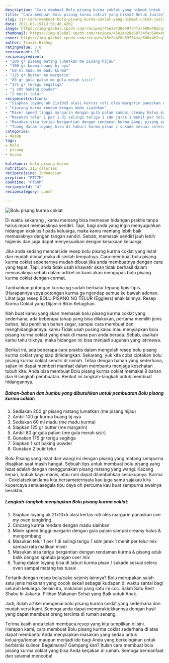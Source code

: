 ```yaml
---
description: "Cara membuat Bolu pisang kurma coklat yang nikmat Untuk Jualan"
title: "Cara membuat Bolu pisang kurma coklat yang nikmat Untuk Jualan"
slug: 117-cara-membuat-bolu-pisang-kurma-coklat-yang-nikmat-untuk-jualan
date: 2021-03-19T13:56:46.426Z
image: https://img-global.cpcdn.com/recipes/45e2e428e59734fa/680x482cq70/bolu-pisang-kurma-coklat-foto-resep-utama.jpg
thumbnail: https://img-global.cpcdn.com/recipes/45e2e428e59734fa/680x482cq70/bolu-pisang-kurma-coklat-foto-resep-utama.jpg
cover: https://img-global.cpcdn.com/recipes/45e2e428e59734fa/680x482cq70/bolu-pisang-kurma-coklat-foto-resep-utama.jpg
author: Travis Bishop
ratingvalue: 3.8
reviewcount: 15
recipeingredient:
- "200 gr pisang matang lumatkan me pisang hijau"
- "100 gr kurma buang bj nya"
- "60 ml madu me madu kurma"
- "125 gr butter me margarin"
- "80 gr gula palam me gula merah sisir"
- "175 gr terigu segitiga"
- "1 sdt baking powder"
- "2 butir telur"
recipeinstructions:
- "Siapkan loyang uk 21x10x5 alasi kertas roti oles margarin panaskan ove my oven tangkring"
- "Cincang kurma rendam dengan madu siaihkan"
- "Mixer speed tinggi margarin dengan gula palam sampai creamy halus &amp; mengembang"
- "Masukan telur 1 per 1 di selingi terigu 1 sdm jarak 1 menit per telur mix sampai rata matikan mixer"
- "Masukan sisa terigu bergantian dengan rendaman kurma &amp; pisang aduk balik dengan spatula jangan over mix"
- "Tuang dalam loyang bisa di taburi kurma pisan / sukade sesuai selera oven sampai matang tes tusuk"
categories:
- Resep
tags:
- bolu
- pisang
- kurma

katakunci: bolu pisang kurma 
nutrition: 215 calories
recipecuisine: Indonesian
preptime: "PT17M"
cooktime: "PT60M"
recipeyield: "4"
recipecategory: Lunch

---
```



![Bolu pisang kurma coklat](https://img-global.cpcdn.com/recipes/45e2e428e59734fa/680x482cq70/bolu-pisang-kurma-coklat-foto-resep-utama.jpg)

Di waktu  sekarang , kamu memang bisa memesan hidangan praktis tanpa harus repot memasaknya sendiri. Tapi, bagi anda yang ingin menyuguhkan hidangan eksklusif pada keluarga, maka kamu memang lebih baik memasaknya dengan tangan sendiri. Sebab, memasak sendiri jauh lebih higienis dan juga dapat menyesuaikan dengan kesukaan keluarga.

Jika anda sedang mencari ide resep bolu pisang kurma coklat yang lezat dan mudah dibuat,maka di sinilah tempatnya. Cara membuat bolu pisang kurma coklat  sebenarnya mudah dibuat jika anda membuatnya dengan cara yang tepat. Tapi, anda tidak usah khawatir akan tidak berhasil dalam memasaknya 
sebab dalam artikel ini kami akan mengupas bolu pisang kurma coklat dengan cermat.  

Tambahkan potongan kurma yg sudah berbalur tepung tipis-tipis. (Harapannya spya potongan kurma ga ngendap semua ke bawah adonan. Lihat juga resep BOLU PISANG NO TELUR (Eggless) enak lainnya. Resep Kurma Coklat yang Dijamin Bikin Ketagihan.

Nah buat kamu yang akan memasak bolu pisang kurma coklat yang sederhana, ada beberapa tahap yang bisa dilakukan, pertama memilih jenis bahan, lalu pemilihan bahan segar, sampai cara membuat dan menghidangkannya. kamu Tidak usah pusing kalau mau menyiapkan bolu pisang kurma coklat yang enak di mana pun anda berada. Sebab, asalkan kamu  tahu triknya, maka hidangan ini bisa menjadi suguhan yang istimewa.

Berikut ini, ada beberapa cara praktis  dalam mengolah resep bolu pisang kurma coklat yang siap dihidangkan. Sekarang, yuk kita coba ciptakan bolu pisang kurma coklat sendiri di rumah. Tetap dengan bahan yang sederhana, sajian ini dapat memberi manfaat dalam membantu menjaga kesehatan tubuh kita. Anda bisa membuat Bolu pisang kurma coklat memakai 8 bahan dan 6 langkah pembuatan. Berikut ini langkah-langkah untuk membuat hidangannya.

<!--inarticleads1-->

##### Bahan-bahan dan bumbu yang dibutuhkan untuk pembuatan Bolu pisang kurma coklat:

1. Sediakan 200 gr pisang matang lumatkan (me pisang hijau)
1. Ambil 100 gr kurma buang bj nya
1. Sediakan 60 ml madu (me madu kurma)
1. Siapkan 125 gr butter (me margarin)
1. Ambil 80 gr gula palam (me gula merah sisir)
1. Gunakan 175 gr terigu segitiga
1. Siapkan 1 sdt baking powder
1. Gunakan 2 butir telur


Bolu Pisang yang lezat dan wangi ini dengan pisang yang matang sempurna disajikan saat masih hangat. Sebuah tips untuk membuat bolu pisang yang lezat adalah dengan menggunakan pisang matang yang wangi. Kacang kenari, bubuk kayu manis, atau rum dapat ditambahkan secukupnya. Karma - Cokelatsekian lama kita bersamaternyata kau juga sama sajakau kira kupercaya semuasegala tipu daya oh percuma kau buat sempurna awalnya berakhir. 

<!--inarticleads2-->

##### Langkah-langkah menyiapkan Bolu pisang kurma coklat:

1. Siapkan loyang uk 21x10x5 alasi kertas roti oles margarin panaskan ove my oven tangkring
1. Cincang kurma rendam dengan madu siaihkan
1. Mixer speed tinggi margarin dengan gula palam sampai creamy halus &amp; mengembang
1. Masukan telur 1 per 1 di selingi terigu 1 sdm jarak 1 menit per telur mix sampai rata matikan mixer
1. Masukan sisa terigu bergantian dengan rendaman kurma &amp; pisang aduk balik dengan spatula jangan over mix
1. Tuang dalam loyang bisa di taburi kurma pisan / sukade sesuai selera oven sampai matang tes tusuk


Tertarik dengan resep bolu/cake sejenis lainnya? Bolu merupakan salah satu jenis makanan yang cocok sekali sebagai kudapan di waktu santai bagi seluruh keluarga. Selain itu, makanan yang satu ini coc. Salah Satu Best Shabu In Jakarta. Pilihan Makanan Sehat yang Baik untuk Anak. 

Jadi, itulah artikel mengenai  bolu pisang kurma coklat  yang sederhana dan mudah versi kami. Semoga anda dapat mempraktekkannya dengan hasil yang dapat membuat oreng tercinta di rumah senang. 

Terima kasih anda telah membaca resep yang kita tampilkan di sini. Harapan kami, cara membuat  Bolu pisang kurma coklat sederhana di atas dapat membantu Anda menyiapkan masakan yang sedap untuk keluarga/teman maupun menjadi ide bagi Anda yang berkeinginan untuk berbisnis kuliner. Bagaimana? Gampang kan? Itulah cara membuat bolu pisang kurma coklat yang bisa Anda kerjakan di rumah. Semoga bermanfaat dan selamat mencoba!

